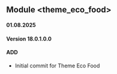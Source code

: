 ## Module <theme_eco_food>

#### 01.08.2025
#### Version 18.0.1.0.0
#### ADD

- Initial commit for Theme Eco Food
